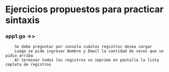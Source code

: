 # Ejercicios propuestos para practicar sintaxis

### app1.go ->> 
		Se debe preguntar por consola cuántos registros desea cargar
		Luego se pide ingresar Nombre y Email la cantidad de veces que se pidio arriba
		Al terminar todos los registros se imprime en pantalla la lista cmpleta de registros 